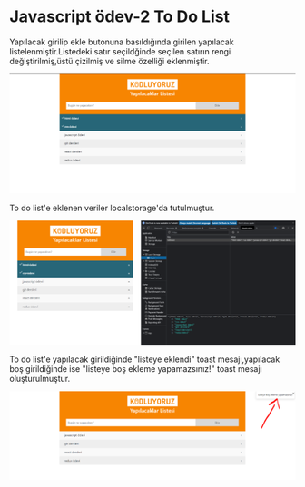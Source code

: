# Javascript ödev-2 To Do List

Yapılacak girilip ekle butonuna basıldığında girilen yapılacak listelenmiştir.Listedeki satır seçildğinde seçilen satırın rengi değiştirilmiş,üstü çizilmiş ve silme özelliği eklenmiştir.

![Javascript odev-2](./screenshots/Javascript-odev2-image1.png?raw=true)

To do list'e eklenen veriler localstorage'da tutulmuştur.

![Javascript odev-2](./screenshots/Javascript-odev2-image2.png?raw=true)

To do list'e yapılacak girildiğinde "listeye eklendi" toast mesajı,yapılacak boş girildiğinde ise "listeye boş ekleme yapamazsınız!" toast mesajı oluşturulmuştur.

![Javascript odev-2](./screenshots/Javascript-odev2-image3.png?raw=true)

